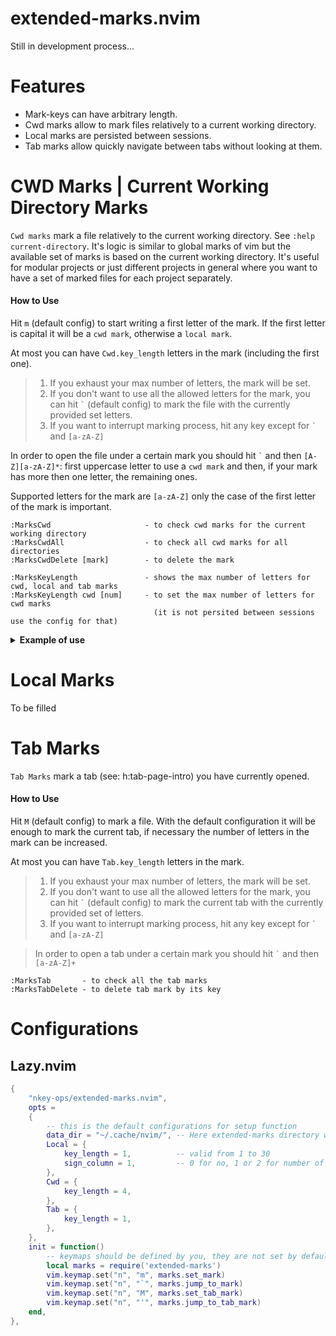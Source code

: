 # extended-marks.nvim
Still in development process...


# Features
- Mark-keys can have arbitrary length. 
- Cwd marks allow to mark files relatively to a current working directory.
- Local marks are persisted between sessions.
- Tab marks allow quickly navigate between tabs without looking at them.

# CWD Marks | Current Working Directory Marks
`Cwd marks` mark a file relatively to the current working directory. See `:help current-directory`. It's logic is similar to global marks of vim but the available set of marks is based on the current working directory. It's useful for modular projects or just different projects in general where you want to have a set of marked files for each project separately.

#### How to Use
Hit `m` (default config) to start writing a first letter of the mark.  If the first letter is capital it will be a `cwd mark`, otherwise a `local mark`. 

At most you can have `Cwd.key_length` letters in the mark (including the first one). 

> 1. If you exhaust your max number of letters, the mark will be set.
> 2. If you don't want to use all the allowed letters for the mark, you can hit `` ` `` (default config) to mark the file with the currently provided set letters.
> 3. If you want to interrupt marking process, hit any key except for `` ` `` and `[a-zA-Z]`

In order to open the file under a certain mark you should hit `` ` `` and then `[A-Z][a-zA-Z]*`: first uppercase letter to use a `cwd mark` and then, if your mark has more then one letter, the remaining ones.

Supported letters for the mark are `[a-zA-Z]` only the case of the first letter of the mark is important.

    :MarksCwd                     - to check cwd marks for the current working directory
    :MarksCwdAll                  - to check all cwd marks for all directories
    :MarksCwdDelete [mark]        - to delete the mark

    :MarksKeyLength               - shows the max number of letters for cwd, local and tab marks
    :MarksKeyLength cwd [num]     - to set the max number of letters for cwd marks
                                    (it is not persited between sessions use the config for that)

<details> 
<summary><b> Example of use </b></summary>

## Example of use 
Here is an example of the modular project directory tree: 

     root ─┐
           ├── auth-server
           │   └── pom.xml
           ├── client-server
           │   └── pom.xml
           ├── resource-server
           │   └── pom.xml
           └── pom.xml

When neovim is opened at the path of the root directory the result of the call `:pwd`  (see `:h pwd`) will look like this `/your-path-to-root-directory/root`. Now every file we mark will be accessible only in case if our current working directory (cwd) is equal to that path.

If we open the pom file at `root/pom.xml` and hit `` mP` `` (default config) the file is marked with the `P` letter. You will see a message like this `MarksCwd:[P] /your-path-to-root-directory/root/pom.xml`. Now from any point of neovim (if the cwd is the same) we can open this file by hitting `` `P` `` (backtick, letter P, backtick). 

To see the list of all the marks set for this current working directory call `:MarksCwd`

Because there are multiple `pom` files, we can  assign to them different mark-keys. For example we can mark `root/auth-server/pom` with something like `mAp`, the mark-key is `Ap` first letter signals that it's an `auth-server` module and `p` that it's a `pom` file. But there can be plenty of files with the same goal in different modules and we would have to prepand our mark-key with extra letter to discern them.  

The solution is we can open neovim at the path of these module and make them a current directory or we can use tabs (see `:h tabs`). For example call `:tabe` and in a new tab set its cwd to (by default a new tab will have a cwd of the previous tab) using `:tcd auth-server` (see `:h tcd`). Now the call to `:pwd` shows something like `/your-path-to-root-directory/root/auth-server`

We can create 4 tabs for `root`, `auth-server`, `client-server`, and `resource-server` directories and mark their `pom` files after we set the cwd accordingly, the hit to `` `P` `` will result in opening a `pom` file that is relevant to that current working directory. 
</details>

# Local Marks
To be filled

# Tab Marks
`Tab Marks` mark a tab (see: h:tab-page-intro) you have currently opened. 

#### How to Use
Hit `M` (default config) to mark a file. With the default configuration it will be enough to mark the current tab, if necessary the number of letters in the mark can be increased.

At most you can have `Tab.key_length` letters in the mark.

> 1. If you exhaust your max number of letters, the mark will be set.
> 2. If you don't want to use all the allowed letters for the mark, you can hit `` ` `` (default config) to mark the current tab with the currently provided set of letters.
> 3. If you want to interrupt marking process, hit any key except for `` ` `` and `[a-zA-Z]`

> In order to open a tab under a certain mark you should hit `` ` `` and then `[a-zA-Z]+`

    :MarksTab       - to check all the tab marks
    :MarksTabDelete - to delete tab mark by its key

# Configurations
## Lazy.nvim
```lua
{
    "nkey-ops/extended-marks.nvim",
    opts =
    {
        -- this is the default configurations for setup function
        data_dir = "~/.cache/nvim/", -- Here extended-marks directory will be created to store data
        Local = {
            key_length = 1,          -- valid from 1 to 30
            sign_column = 1,         -- 0 for no, 1 or 2 for number of characters
        },
        Cwd = {
            key_length = 4,
        },
        Tab = {
            key_length = 1,
        },
    },
    init = function()
        -- keymaps should be defined by you, they are not set by default
        local marks = require('extended-marks')
        vim.keymap.set("n", "m", marks.set_mark)
        vim.keymap.set("n", "`", marks.jump_to_mark)
        vim.keymap.set("n", "M", marks.set_tab_mark)
        vim.keymap.set("n", "'", marks.jump_to_tab_mark)
    end,
},

